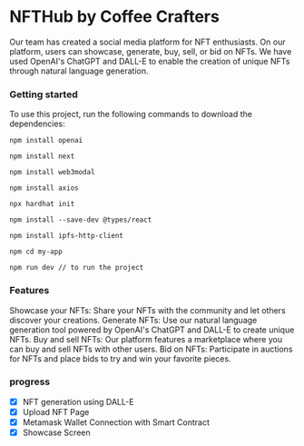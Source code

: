 # NFTHub by Coffee Crafters

Our team has created a social media platform for NFT enthusiasts. On our platform, users can showcase, generate, buy, sell, or bid on NFTs. We have used OpenAI's ChatGPT and DALL-E to enable the creation of unique NFTs through natural language generation.

### Getting started

To use this project, run the following commands to download the dependencies:

```shell
npm install openai
```

```shell
npm install next
```

```shell
npm install web3modal
```

```shell
npm install axios
```

```shell
npx hardhat init
```

```shell
npm install --save-dev @types/react
```

```shell
npm install ipfs-http-client
```

```shell
npm cd my-app
```

```shell
npm run dev // to run the project
```

### Features

Showcase your NFTs: Share your NFTs with the community and let others discover your creations.
Generate NFTs: Use our natural language generation tool powered by OpenAI's ChatGPT and DALL-E to create unique NFTs.
Buy and sell NFTs: Our platform features a marketplace where you can buy and sell NFTs with other users.
Bid on NFTs: Participate in auctions for NFTs and place bids to try and win your favorite pieces.

### progress

- [x] NFT generation using DALL-E
- [x] Upload NFT Page
- [x] Metamask Wallet Connection with Smart Contract
- [x] Showcase Screen
